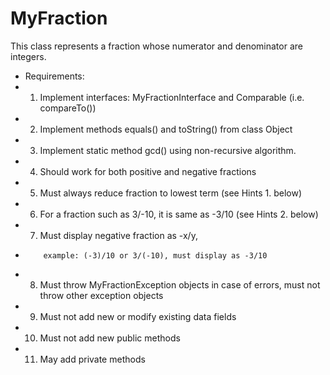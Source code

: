 # MyFraction
This class represents a fraction whose numerator and denominator are integers.

 * Requirements:
 * 1. Implement interfaces: MyFractionInterface and Comparable (i.e. compareTo())
 * 2. Implement methods equals() and toString() from class Object
 * 3. Implement static method gcd() using non-recursive algorithm. 
 * 4. Should work for both positive and negative fractions
 * 5. Must always reduce fraction to lowest term (see Hints 1. below)
 * 6. For a fraction such as 3/-10, it is same as -3/10 (see Hints 2. below)
 * 7. Must display negative fraction as -x/y,
 *         example: (-3)/10 or 3/(-10), must display as -3/10
 * 8. Must throw MyFractionException objects in case of errors, must not throw other exception objects
 * 9. Must not add new or modify existing data fields
 * 10. Must not add new public methods
 * 11. May add private methods
